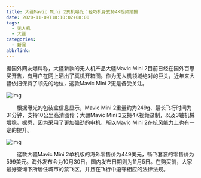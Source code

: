 ```yaml
---
title: 大疆Mavic Mini 2真机曝光：轻巧机身支持4K视频拍摄
date: 2020-11-09T18:10:02+08:00
tags:
  - 无人机
  - 大疆
categories:
  - 新闻
abbrlink:
---
```


据国外网友爆料称，大疆新款的无人机产品大疆Mavic Mini 2目前已经在国外百思买开售，有用户在网上晒出了真机开箱图。作为无人机领域绝对的巨头，近年来大疆依旧保持了领先的地位，这款Mavic Mini 2更是备受关注。

![img](https://cdn.jsdelivr.net/gh/yakeing/Documentation@main/Hexo/images/7226-kcaeqzx9352199.png)

　　根据曝光的包装盒信息显示，Mavic Mini 2重量约为249g、最长飞行时间为31分钟，支持10公里高清图传；大疆Mavic Mini 2支持4K视频录制，以及3轴机械增稳。据悉，因为采用了更加强劲的电机，所以Mavic Mini 2在抗风能力上也有一定的提升。

![img](https://cdn.jsdelivr.net/gh/yakeing/Documentation@main/Hexo/images/a0a5-kcaeqzx9352201.png)

　　这款大疆Mavic Mini 2单机版的海外零售价为449美元，畅飞套装的零售价为599美元。海外发布会为10月30日，国内发布日期则为11月5日。在购买前，大家最好查询下所居住城市的禁飞区，并且在飞行中遵守相应的法律法规。